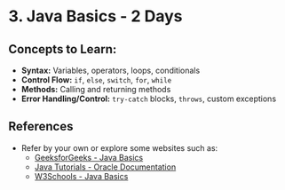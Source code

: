 # 3. Java Basics - 2 Days

## Concepts to Learn:
- **Syntax:** Variables, operators, loops, conditionals
- **Control Flow:** `if`, `else`, `switch`, `for`, `while`
- **Methods:** Calling and returning methods
- **Error Handling/Control:** `try-catch` blocks, `throws`, custom exceptions

## References
- Refer by your own or explore some websites such as:
  - [GeeksforGeeks - Java Basics](https://www.geeksforgeeks.org/java/)
  - [Java Tutorials - Oracle Documentation](https://docs.oracle.com/javase/tutorial/)
  - [W3Schools - Java Basics](https://www.w3schools.com/java/)
